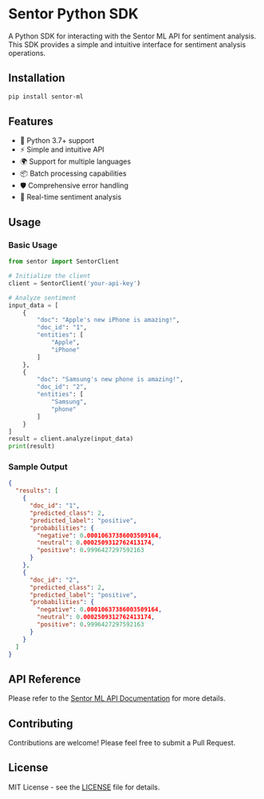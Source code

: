 # Sentor Python SDK

A Python SDK for interacting with the Sentor ML API for sentiment analysis. This SDK provides a simple and intuitive interface for sentiment analysis operations.

## Installation

```bash
pip install sentor-ml
```

## Features

- 🚀 Python 3.7+ support
- ⚡ Simple and intuitive API
- 🌍 Support for multiple languages
- 📦 Batch processing capabilities
- 🛡️ Comprehensive error handling
- 🔄 Real-time sentiment analysis

## Usage

### Basic Usage

```python
from sentor import SentorClient

# Initialize the client
client = SentorClient('your-api-key')

# Analyze sentiment
input_data = [
    {
        "doc": "Apple's new iPhone is amazing!",
        "doc_id": "1",
        "entities": [
            "Apple",
            "iPhone"
        ]
    },
    {
        "doc": "Samsung's new phone is amazing!",
        "doc_id": "2",
        "entities": [
            "Samsung",
            "phone"
        ]
    }
]
result = client.analyze(input_data)
print(result)
```

### Sample Output

```json
{
  "results": [
    {
      "doc_id": "1",
      "predicted_class": 2,
      "predicted_label": "positive",
      "probabilities": {
        "negative": 0.00010637386003509164,
        "neutral": 0.0002509312762413174,
        "positive": 0.9996427297592163
      }
    },
    {
      "doc_id": "2",
      "predicted_class": 2,
      "predicted_label": "positive",
      "probabilities": {
        "negative": 0.00010637386003509164,
        "neutral": 0.0002509312762413174,
        "positive": 0.9996427297592163
      }
    }
  ]
}
```

## API Reference

Please refer to the [Sentor ML API Documentation](https://ml.sentor.app) for more details.

## Contributing

Contributions are welcome! Please feel free to submit a Pull Request.

## License

MIT License - see the [LICENSE](LICENSE) file for details.